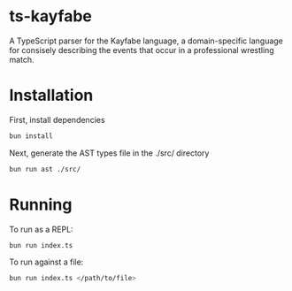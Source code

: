 # ts-kayfabe

A TypeScript parser for the Kayfabe language, a domain-specific language for consisely describing the events that occur in a professional wrestling match.

# Installation

First, install dependencies

```bash
bun install
```

Next, generate the AST types file in the ./src/ directory

```bash
bun run ast ./src/
```

# Running

To run as a REPL:

```bash
bun run index.ts
```

To run against a file:

```bash
bun run index.ts </path/to/file>
```
